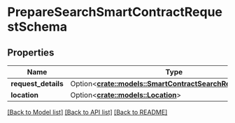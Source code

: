 # PrepareSearchSmartContractRequestSchema

## Properties

Name | Type | Description | Notes
------------ | ------------- | ------------- | -------------
**request_details** | Option<[**crate::models::SmartContractSearchRequestDetails**](SmartContractSearchRequestDetails.md)> |  | [optional]
**location** | Option<[**crate::models::Location**](Location.md)> |  | [optional]

[[Back to Model list]](../README.md#documentation-for-models) [[Back to API list]](../README.md#documentation-for-api-endpoints) [[Back to README]](../README.md)


